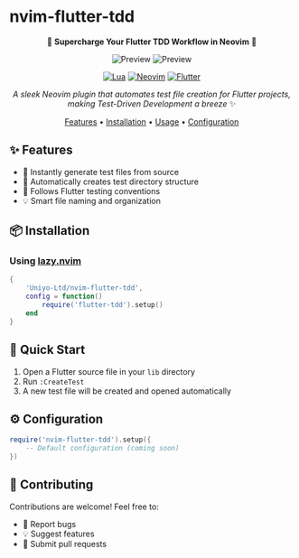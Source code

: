# nvim-flutter-tdd

<div align="center">

🚀 **Supercharge Your Flutter TDD Workflow in Neovim** 🚀

![Preview](https://i.imgur.com/JXBcodf)
![Preview](https://i.imgur.com/TTTja6t.gif)

[![Lua](https://img.shields.io/badge/Made%20with-Lua-blue.svg?style=for-the-badge&logo=lua)](http://lua.org)
[![Neovim](https://img.shields.io/badge/For-Neovim-green.svg?style=for-the-badge&logo=neovim)](https://neovim.io)
[![Flutter](https://img.shields.io/badge/Flutter-TDD-blue.svg?style=for-the-badge&logo=flutter)](https://flutter.dev)

*A sleek Neovim plugin that automates test file creation for Flutter projects, making Test-Driven Development a breeze* ✨

[Features](#features) • [Installation](#installation) • [Usage](#usage) • [Configuration](#configuration)

</div>

## ✨ Features

- 🚀 Instantly generate test files from source
- 📁 Automatically creates test directory structure
- 🎯 Follows Flutter testing conventions
- 💡 Smart file naming and organization


## 📦 Installation

### Using [lazy.nvim](https://github.com/folke/lazy.nvim)
```lua
{
    'Uniyo-Ltd/nvim-flutter-tdd',
    config = function()
        require('flutter-tdd').setup()
    end
}
```

## 🚀 Quick Start

1. Open a Flutter source file in your `lib` directory
2. Run `:CreateTest`
3. A new test file will be created and opened automatically

## ⚙️ Configuration

```lua
require('nvim-flutter-tdd').setup({
    -- Default configuration (coming soon)
})
```
## 🤝 Contributing

Contributions are welcome! Feel free to:
- 🐛 Report bugs
- 💡 Suggest features
- 📝 Submit pull requests
